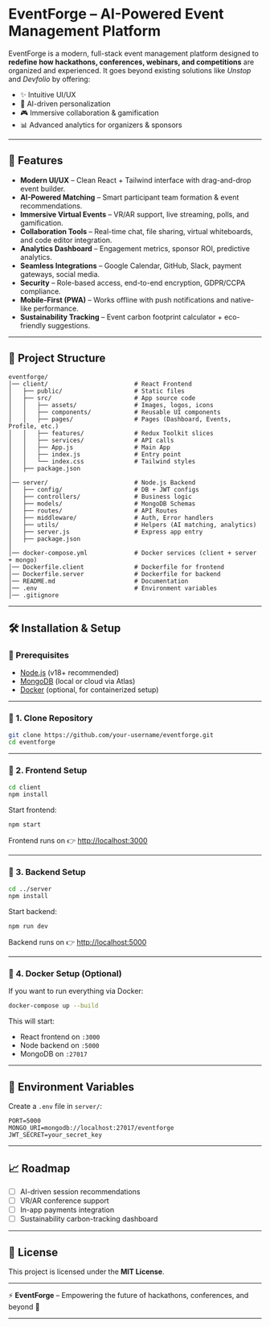 # EventForge – AI-Powered Event Management Platform

EventForge is a modern, full-stack event management platform designed to **redefine how hackathons, conferences, webinars, and competitions** are organized and experienced.
It goes beyond existing solutions like *Unstop* and *Devfolio* by offering:

* ✨ Intuitive UI/UX
* 🤖 AI-driven personalization
* 🎮 Immersive collaboration & gamification
* 📊 Advanced analytics for organizers & sponsors

---

## 🚀 Features

* **Modern UI/UX** – Clean React + Tailwind interface with drag-and-drop event builder.
* **AI-Powered Matching** – Smart participant team formation & event recommendations.
* **Immersive Virtual Events** – VR/AR support, live streaming, polls, and gamification.
* **Collaboration Tools** – Real-time chat, file sharing, virtual whiteboards, and code editor integration.
* **Analytics Dashboard** – Engagement metrics, sponsor ROI, predictive analytics.
* **Seamless Integrations** – Google Calendar, GitHub, Slack, payment gateways, social media.
* **Security** – Role-based access, end-to-end encryption, GDPR/CCPA compliance.
* **Mobile-First (PWA)** – Works offline with push notifications and native-like performance.
* **Sustainability Tracking** – Event carbon footprint calculator + eco-friendly suggestions.

---

## 📂 Project Structure

```
eventforge/
│── client/                        # React Frontend
│   ├── public/                    # Static files
│   ├── src/                       # App source code
│   │   ├── assets/                # Images, logos, icons
│   │   ├── components/            # Reusable UI components
│   │   ├── pages/                 # Pages (Dashboard, Events, Profile, etc.)
│   │   ├── features/              # Redux Toolkit slices
│   │   ├── services/              # API calls
│   │   ├── App.js                 # Main App
│   │   ├── index.js               # Entry point
│   │   └── index.css              # Tailwind styles
│   ├── package.json
│
│── server/                        # Node.js Backend
│   ├── config/                    # DB + JWT configs
│   ├── controllers/               # Business logic
│   ├── models/                    # MongoDB Schemas
│   ├── routes/                    # API Routes
│   ├── middleware/                # Auth, Error handlers
│   ├── utils/                     # Helpers (AI matching, analytics)
│   ├── server.js                  # Express app entry
│   ├── package.json
│
│── docker-compose.yml             # Docker services (client + server + mongo)
│── Dockerfile.client              # Dockerfile for frontend
│── Dockerfile.server              # Dockerfile for backend
│── README.md                      # Documentation
│── .env                           # Environment variables
│── .gitignore
```

---

## 🛠 Installation & Setup

### 🔹 Prerequisites

* [Node.js](https://nodejs.org/) (v18+ recommended)
* [MongoDB](https://www.mongodb.com/) (local or cloud via Atlas)
* [Docker](https://www.docker.com/) (optional, for containerized setup)

---

### 🔹 1. Clone Repository

```bash
git clone https://github.com/your-username/eventforge.git
cd eventforge
```

---

### 🔹 2. Frontend Setup

```bash
cd client
npm install
```

Start frontend:

```bash
npm start
```

Frontend runs on 👉 [http://localhost:3000](http://localhost:3000)

---

### 🔹 3. Backend Setup

```bash
cd ../server
npm install
```

Start backend:

```bash
npm run dev
```

Backend runs on 👉 [http://localhost:5000](http://localhost:5000)

---

### 🔹 4. Docker Setup (Optional)

If you want to run everything via Docker:

```bash
docker-compose up --build
```

This will start:

* React frontend on `:3000`
* Node backend on `:5000`
* MongoDB on `:27017`

---

## 🔧 Environment Variables

Create a `.env` file in `server/`:

```
PORT=5000
MONGO_URI=mongodb://localhost:27017/eventforge
JWT_SECRET=your_secret_key
```

---

## 📈 Roadmap

* [ ] AI-driven session recommendations
* [ ] VR/AR conference support
* [ ] In-app payments integration
* [ ] Sustainability carbon-tracking dashboard

---

## 📜 License

This project is licensed under the **MIT License**.

---

⚡ **EventForge** – Empowering the future of hackathons, conferences, and beyond 🚀

---
